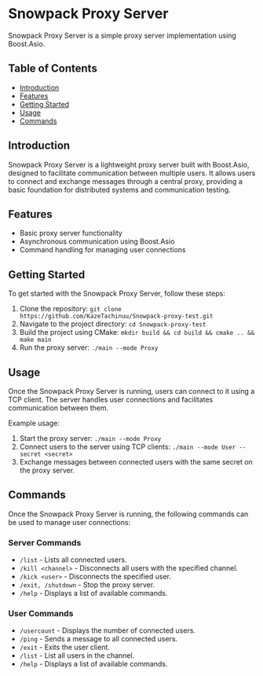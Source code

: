 # Snowpack Proxy Server

Snowpack Proxy Server is a simple proxy server implementation using Boost.Asio.

## Table of Contents
- [Introduction](#introduction)
- [Features](#features)
- [Getting Started](#getting-started)
- [Usage](#usage)
- [Commands](#commands)


## Introduction

Snowpack Proxy Server is a lightweight proxy server built with Boost.Asio, designed to facilitate communication between multiple users. It allows users to connect and exchange messages through a central proxy, providing a basic foundation for distributed systems and communication testing.

## Features

- Basic proxy server functionality
- Asynchronous communication using Boost.Asio
- Command handling for managing user connections

## Getting Started

To get started with the Snowpack Proxy Server, follow these steps:

1. Clone the repository: `git clone https://github.com/KazeTachinuu/Snowpack-proxy-test.git`
2. Navigate to the project directory: `cd Snowpack-proxy-test`
3. Build the project using CMake: `mkdir build && cd build && cmake .. && make main`
4. Run the proxy server: `./main --mode Proxy`

## Usage

Once the Snowpack Proxy Server is running, users can connect to it using a TCP client. The server handles user connections and facilitates communication between them.

Example usage:

1. Start the proxy server: `./main --mode Proxy`
2. Connect users to the server using TCP clients: `./main --mode User --secret <secret>`
3. Exchange messages between connected users with the same secret on the proxy server.

## Commands

Once the Snowpack Proxy Server is running, the following commands can be used to manage user connections:

### Server Commands

- `/list` - Lists all connected users.
- `/kill <channel>` - Disconnects all users with the specified channel.
- `/kick <user>` - Disconnects the specified user.
- `/exit, /shutdown` - Stop the proxy server.
- `/help` - Displays a list of available commands.

### User Commands

- `/usercount` - Displays the number of connected users.
- `/ping` <message> - Sends a message to all connected users.
- `/exit` - Exits the user client.
- `/list` - List all users in the channel.
- `/help` - Displays a list of available commands.




